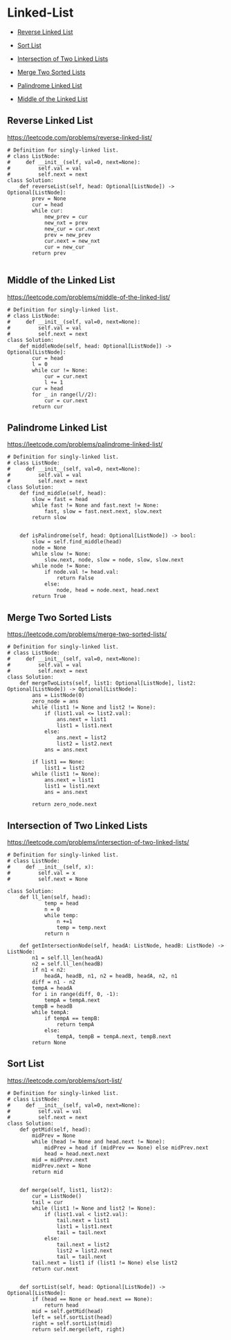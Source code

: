 # Linked-List

+ [Reverse Linked List](#reverse-linked-list)

+ [Sort List](#sort-list)

+ [Intersection of Two Linked Lists](#intersection-of-two-linked-lists)

+ [Merge Two Sorted Lists](#merge-two-sorted-lists)

+ [Palindrome Linked List](#palindrome-linked-list)

+ [Middle of the Linked List](#middle-of-the-linked-list)

## Reverse Linked List

<https://leetcode.com/problems/reverse-linked-list/>

```python3
# Definition for singly-linked list.
# class ListNode:
#     def __init__(self, val=0, next=None):
#         self.val = val
#         self.next = next
class Solution:
    def reverseList(self, head: Optional[ListNode]) -> Optional[ListNode]:
        prev = None
        cur = head
        while cur:
            new_prev = cur
            new_nxt = prev
            new_cur = cur.next
            prev = new_prev
            cur.next = new_nxt
            cur = new_cur
        return prev
            
```

## Middle of the Linked List

<https://leetcode.com/problems/middle-of-the-linked-list/>

```python3
# Definition for singly-linked list.
# class ListNode:
#     def __init__(self, val=0, next=None):
#         self.val = val
#         self.next = next
class Solution:
    def middleNode(self, head: Optional[ListNode]) -> Optional[ListNode]:
        cur = head
        l = 0
        while cur != None:
            cur = cur.next
            l += 1
        cur = head
        for _ in range(l//2):
            cur = cur.next
        return cur

```

## Palindrome Linked List

<https://leetcode.com/problems/palindrome-linked-list/>

```python3
# Definition for singly-linked list.
# class ListNode:
#     def __init__(self, val=0, next=None):
#         self.val = val
#         self.next = next
class Solution:
    def find_middle(self, head):
        slow = fast = head
        while fast != None and fast.next != None:
            fast, slow = fast.next.next, slow.next
        return slow


    def isPalindrome(self, head: Optional[ListNode]) -> bool:
        slow = self.find_middle(head)
        node = None
        while slow != None:
            slow.next, node, slow = node, slow, slow.next
        while node != None:
            if node.val != head.val:
                return False
            else:
                node, head = node.next, head.next
        return True

```

## Merge Two Sorted Lists

<https://leetcode.com/problems/merge-two-sorted-lists/>

```python3
# Definition for singly-linked list.
# class ListNode:
#     def __init__(self, val=0, next=None):
#         self.val = val
#         self.next = next
class Solution:
    def mergeTwoLists(self, list1: Optional[ListNode], list2: Optional[ListNode]) -> Optional[ListNode]:
        ans = ListNode(0)
        zero_node = ans
        while (list1 != None and list2 != None):
            if (list1.val <= list2.val):
                ans.next = list1
                list1 = list1.next
            else:
                ans.next = list2
                list2 = list2.next
            ans = ans.next

        if list1 == None:
            list1 = list2
        while (list1 != None):
            ans.next = list1
            list1 = list1.next
            ans = ans.next

        return zero_node.next

```

## Intersection of Two Linked Lists

<https://leetcode.com/problems/intersection-of-two-linked-lists/>

```python3
# Definition for singly-linked list.
# class ListNode:
#     def __init__(self, x):
#         self.val = x
#         self.next = None

class Solution:
    def ll_len(self, head):
            temp = head
            n = 0
            while temp:
                n +=1
                temp = temp.next
            return n

    def getIntersectionNode(self, headA: ListNode, headB: ListNode) -> ListNode:
        n1 = self.ll_len(headA)
        n2 = self.ll_len(headB)
        if n1 < n2:
            headA, headB, n1, n2 = headB, headA, n2, n1
        diff = n1 - n2
        tempA = headA
        for i in range(diff, 0, -1):
            tempA = tempA.next
        tempB = headB
        while tempA:
            if tempA == tempB:
                return tempA
            else:
                tempA, tempB = tempA.next, tempB.next
        return None

```

## Sort List

<https://leetcode.com/problems/sort-list/>

```python3
# Definition for singly-linked list.
# class ListNode:
#     def __init__(self, val=0, next=None):
#         self.val = val
#         self.next = next
class Solution:
    def getMid(self, head):
        midPrev = None
        while (head != None and head.next != None):
            midPrev = head if (midPrev == None) else midPrev.next
            head = head.next.next
        mid = midPrev.next
        midPrev.next = None
        return mid


    def merge(self, list1, list2):
        cur = ListNode()
        tail = cur
        while (list1 != None and list2 != None):
            if (list1.val < list2.val):
                tail.next = list1
                list1 = list1.next
                tail = tail.next
            else:
                tail.next = list2
                list2 = list2.next
                tail = tail.next
        tail.next = list1 if (list1 != None) else list2
        return cur.next


    def sortList(self, head: Optional[ListNode]) -> Optional[ListNode]:
        if (head == None or head.next == None):
            return head
        mid = self.getMid(head)
        left = self.sortList(head)
        right = self.sortList(mid)
        return self.merge(left, right)

```
